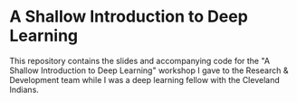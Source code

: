 # A Shallow Introduction to Deep Learning

This repository contains the slides and accompanying code for the "A Shallow Introduction to Deep Learning" workshop I gave to the Research & Development team while I was a deep learning fellow with the Cleveland Indians.
